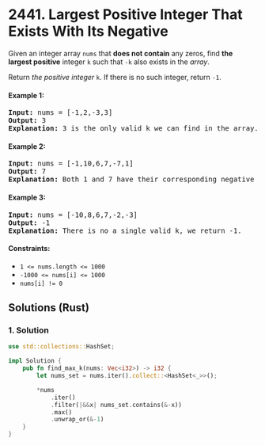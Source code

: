 # 2441. Largest Positive Integer That Exists With Its Negative
Given an integer array `nums` that **does not contain** any zeros, find **the largest positive** integer `k` such that `-k` also exists in the *array*.

Return *the positive integer* `k`. If there is no such integer, return `-1`.

#### Example 1:
<pre>
<strong>Input:</strong> nums = [-1,2,-3,3]
<strong>Output:</strong> 3
<strong>Explanation:</strong> 3 is the only valid k we can find in the array.
</pre>

#### Example 2:
<pre>
<strong>Input:</strong> nums = [-1,10,6,7,-7,1]
<strong>Output:</strong> 7
<strong>Explanation:</strong> Both 1 and 7 have their corresponding negative values in the array. 7 has a larger value.
</pre>

#### Example 3:
<pre>
<strong>Input:</strong> nums = [-10,8,6,7,-2,-3]
<strong>Output:</strong> -1
<strong>Explanation:</strong> There is no a single valid k, we return -1.
</pre>

#### Constraints:
* `1 <= nums.length <= 1000`
* `-1000 <= nums[i] <= 1000`
* `nums[i] != 0`

## Solutions (Rust)

### 1. Solution
```Rust
use std::collections::HashSet;

impl Solution {
    pub fn find_max_k(nums: Vec<i32>) -> i32 {
        let nums_set = nums.iter().collect::<HashSet<_>>();

        *nums
            .iter()
            .filter(|&&x| nums_set.contains(&-x))
            .max()
            .unwrap_or(&-1)
    }
}
```
